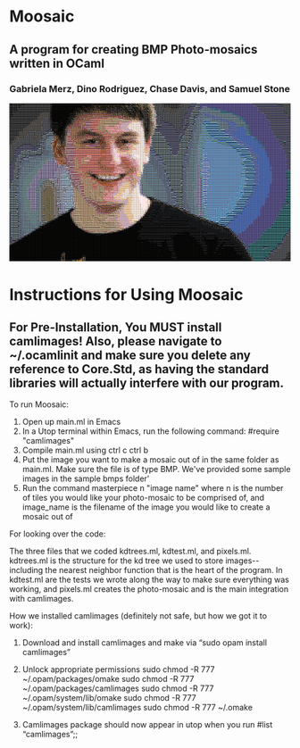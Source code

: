 # Moosaic
## A program for creating BMP Photo-mosaics written in OCaml 
### Gabriela Merz, Dino Rodriguez, Chase Davis, and Samuel Stone 
![rob](mosaics/outoutrob.bmp)

# Instructions for Using Moosaic 

## For Pre-Installation, You MUST install camlimages! Also, please navigate to ~/.ocamlinit and make sure you delete any reference to Core.Std, as having the standard libraries will actually interfere with our program.

To run Moosaic: 

1. Open up main.ml in Emacs
2. In a Utop terminal within Emacs, run the following command: #require "camlimages"
3. Compile main.ml using ctrl c ctrl b
4. Put the image you want to make a mosaic out of in the same folder as main.ml. Make sure the file is of type BMP. We've provided some sample images in the sample bmps folder'
5. Run the command masterpiece n "image name" where n is the number of tiles you would like your photo-mosaic to be comprised of, and image_name is the filename of the image you would like to create a mosaic out of 


For looking over the code: 

The three files that we coded kdtrees.ml, kdtest.ml, and pixels.ml. kdtrees.ml is the structure for the kd tree we used to store images--including the nearest neighbor function that is the heart of the program. In kdtest.ml are the tests we wrote along the way to make sure everything was working, and pixels.ml creates the photo-mosaic and is the main integration with camlimages. 


How we installed camlimages (definitely not safe, but how we got it to work): 

1. Download and install camlimages and make via “sudo opam install camlimages”

2. Unlock appropriate permissions
sudo chmod -R 777 ~/.opam/packages/omake
sudo chmod -R 777 ~/.opam/packages/camlimages
sudo chmod -R 777 ~/.opam/system/lib/omake
sudo chmod -R 777 ~/.opam/system/lib/camlimages
sudo chmod -R 777 ~/.omake

3. Camlimages package should now appear in utop when you run #list “camlimages”;;
